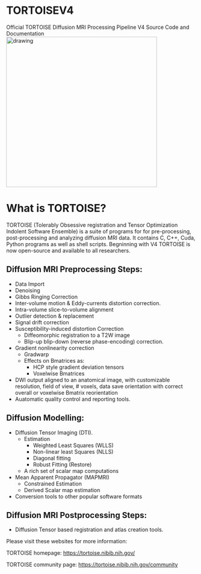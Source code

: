 # TORTOISEV4 
Official TORTOISE Diffusion MRI Processing Pipeline V4 Source Code and Documentation
<img src="https://tortoise.nibib.nih.gov/sites/default/files/inline-images/image1.jpeg" alt="drawing" width="400" />




# What is TORTOISE?

TORTOISE (Tolerably Obsessive registration and Tensor Optimization Indolent Software Ensemble)  is a suite of programs for for pre-processing, post-processing and analyzing diffusion MRI data. It contains C, C++, Cuda, Python programs as well as shell scripts. Begninning with V4 TORTOISE is now open-source and available to all researchers.


## Diffusion MRI Preprocessing Steps:
  * Data Import
  * Denoising
  * Gibbs Ringing Correction
  * Inter-volume motion & Eddy-currents distortion correction.
  * Intra-volume slice-to-volume alignment
  * Outlier detection & replacement
  * Signal drift correction
  * Susceptibility-induced distortion Correction
    *  Diffeomorphic registration to a T2W image
    *  Blip-up blip-down (reverse phase-encoding) correction.
  * Gradient nonlinearity correction
    * Gradwarp
    * Effects on Bmatrices as:
      * HCP style gradient deviation tensors
      * Voxelwise Bmatrices
  * DWI output aligned to an anatomical image, with customizable resolution, field of view, # voxels,  data save orientation with correct overall or voxelwise Bmatrix reorientation
  * Auatomatic quality control and reporting tools.

## Diffusion Modelling:
  * Diffusion Tensor Imaging (DTI).
    * Estimation
      * Weighted Least Squares (WLLS)
      * Non-linear least Squares (NLLS)
      * Diagonal fitting
      * Robust Fitting (Restore)
    * A rich set of scalar map computations
  * Mean Apparent Propagator (MAPMRI)
    * Constrained Estimation
    * Derived Scalar map estimation
  *   Conversion tools to other popular software formats

## Diffusion MRI Postprocessing Steps:
  * Diffusion Tensor based registration and atlas creation tools.


Please visit these websites for more information:

TORTOISE homepage: https://tortoise.nibib.nih.gov/

TORTOISE community page: https://tortoise.nibib.nih.gov/community
